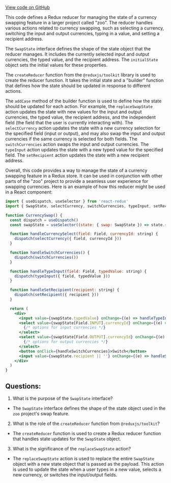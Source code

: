 [View code on GitHub](zoo-labs/zoo/blob/master/core/src/state/swap/reducer.ts)

This code defines a Redux reducer for managing the state of a currency swapping feature in a larger project called "zoo". The reducer handles various actions related to currency swapping, such as selecting a currency, switching the input and output currencies, typing in a value, and setting a recipient address.

The `SwapState` interface defines the shape of the state object that the reducer manages. It includes the currently selected input and output currencies, the typed value, and the recipient address. The `initialState` object sets the initial values for these properties.

The `createReducer` function from the `@reduxjs/toolkit` library is used to create the reducer function. It takes the initial state and a "builder" function that defines how the state should be updated in response to different actions.

The `addCase` method of the builder function is used to define how the state should be updated for each action. For example, the `replaceSwapState` action updates the state with new values for the input and output currencies, the typed value, the recipient address, and the independent field (the field that the user is currently interacting with). The `selectCurrency` action updates the state with a new currency selection for the specified field (input or output), and may also swap the input and output currencies if the same currency is selected for both fields. The `switchCurrencies` action swaps the input and output currencies. The `typeInput` action updates the state with a new typed value for the specified field. The `setRecipient` action updates the state with a new recipient address.

Overall, this code provides a way to manage the state of a currency swapping feature in a Redux store. It can be used in conjunction with other parts of the "zoo" project to provide a seamless user experience for swapping currencies. Here is an example of how this reducer might be used in a React component:

```jsx
import { useDispatch, useSelector } from 'react-redux'
import { SwapState, selectCurrency, switchCurrencies, typeInput, setRecipient } from './zoo'

function CurrencySwap() {
  const dispatch = useDispatch()
  const swapState = useSelector((state: { swap: SwapState }) => state.swap)

  function handleCurrencySelect(field: Field, currencyId: string) {
    dispatch(selectCurrency({ field, currencyId }))
  }

  function handleSwitchCurrencies() {
    dispatch(switchCurrencies())
  }

  function handleTypeInput(field: Field, typedValue: string) {
    dispatch(typeInput({ field, typedValue }))
  }

  function handleSetRecipient(recipient: string) {
    dispatch(setRecipient({ recipient }))
  }

  return (
    <div>
      <input value={swapState.typedValue} onChange={(e) => handleTypeInput(Field.INPUT, e.target.value)} />
      <select value={swapState[Field.INPUT].currencyId} onChange={(e) => handleCurrencySelect(Field.INPUT, e.target.value)}>
        {/* options for input currencies */}
      </select>
      <select value={swapState[Field.OUTPUT].currencyId} onChange={(e) => handleCurrencySelect(Field.OUTPUT, e.target.value)}>
        {/* options for output currencies */}
      </select>
      <button onClick={handleSwitchCurrencies}>Switch</button>
      <input value={swapState.recipient || ''} onChange={(e) => handleSetRecipient(e.target.value)} />
    </div>
  )
}
```
## Questions: 
 1. What is the purpose of the `SwapState` interface?
- The `SwapState` interface defines the shape of the state object used in the `zoo` project's swap feature.

2. What is the role of the `createReducer` function from `@reduxjs/toolkit`?
- The `createReducer` function is used to create a Redux reducer function that handles state updates for the `SwapState` object.

3. What is the significance of the `replaceSwapState` action?
- The `replaceSwapState` action is used to replace the entire `SwapState` object with a new state object that is passed as the payload. This action is used to update the state when a user types in a new value, selects a new currency, or switches the input/output fields.